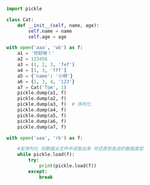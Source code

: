 
<BlogInfo id="724" title="11.序列化和反序列化" author="白日梦想猿" pv=0 read_times=0 pre_cost_time="0分31秒" category="文件" tag_list="['文件']" create_time="2020.07.08 15:27:34" update_time="2022.02.01 17:27:18" />

```python
import pickle

class Cat:
    def __init__(self, name, age):
        self.name = name
        self.age = age

with open('aaa', 'wb') as f:
    a1 = '你好呀！'
    a2 = 123456
    a3 = (1, 2, 3, 'fef')
    a4 = [1, 3, 'fff']
    a5 = {'name': '小明'}
    a6 = {1, 3, 4, '123'}
    a7 = Cat('Tom', 1)
    pickle.dump(a1, f)
    pickle.dump(a2, f)
    pickle.dump(a3, f)  # 序列化
    pickle.dump(a4, f)
    pickle.dump(a5, f)
    pickle.dump(a6, f)
    pickle.dump(a7, f)

with open('aaa', 'rb') as f:

    #反序列化 将数据从文件中读取出来 并还原到各自的数据类型
    while pickle.load(f):
        try:
            print(pickle.load(f))
        except:
            break

```
